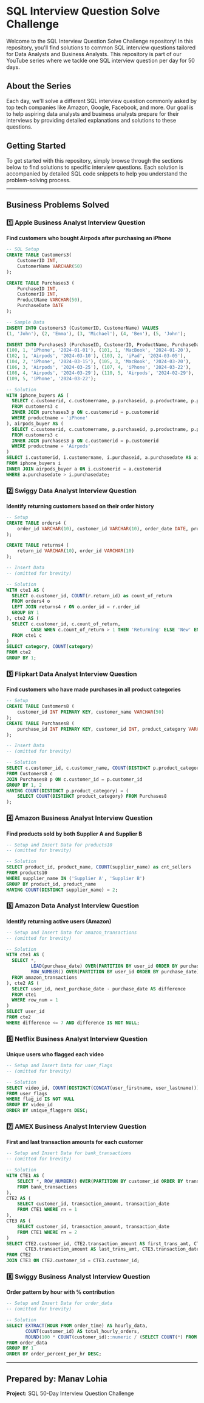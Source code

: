 # SQL Interview Question Solve Challenge

Welcome to the SQL Interview Question Solve Challenge repository! In this repository, you'll find solutions to common SQL interview questions tailored for Data Analysts and Business Analysts. This repository is part of our YouTube series where we tackle one SQL interview question per day for 50 days.

## About the Series

Each day, we'll solve a different SQL interview question commonly asked by top tech companies like Amazon, Google, Facebook, and more. Our goal is to help aspiring data analysts and business analysts prepare for their interviews by providing detailed explanations and solutions to these questions.

## Getting Started

To get started with this repository, simply browse through the sections below to find solutions to specific interview questions. Each solution is accompanied by detailed SQL code snippets to help you understand the problem-solving process.

---

## Business Problems Solved

### 1️⃣ Apple Business Analyst Interview Question
**Find customers who bought Airpods after purchasing an iPhone**

```sql
-- SQL Setup
CREATE TABLE Customers3(
    CustomerID INT,
    CustomerName VARCHAR(50)
);

CREATE TABLE Purchases3 (
    PurchaseID INT,
    CustomerID INT,
    ProductName VARCHAR(50),
    PurchaseDate DATE
);

-- Sample Data
INSERT INTO Customers3 (CustomerID, CustomerName) VALUES
(1, 'John'), (2, 'Emma'), (3, 'Michael'), (4, 'Ben'), (5, 'John');

INSERT INTO Purchases3 (PurchaseID, CustomerID, ProductName, PurchaseDate) VALUES
(100, 1, 'iPhone', '2024-01-01'), (101, 1, 'MacBook', '2024-01-20'),
(102, 1, 'Airpods', '2024-03-10'), (103, 2, 'iPad', '2024-03-05'),
(104, 2, 'iPhone', '2024-03-15'), (105, 3, 'MacBook', '2024-03-20'),
(106, 3, 'Airpods', '2024-03-25'), (107, 4, 'iPhone', '2024-03-22'),
(108, 4, 'Airpods', '2024-03-29'), (110, 5, 'Airpods', '2024-02-29'),
(109, 5, 'iPhone', '2024-03-22');

-- Solution
WITH iphone_buyers AS (
  SELECT c.customerid, c.customername, p.purchaseid, p.productname, p.purchasedate
  FROM customers3 c
  INNER JOIN purchases3 p ON c.customerid = p.customerid
  WHERE productname = 'iPhone'
), airpods_buyer AS (
  SELECT c.customerid, c.customername, p.purchaseid, p.productname, p.purchasedate
  FROM customers3 c
  INNER JOIN purchases3 p ON c.customerid = p.customerid
  WHERE productname = 'Airpods'
)
SELECT i.customerid, i.customername, i.purchaseid, a.purchasedate AS airpods_date, i.purchasedate AS iphone_date
FROM iphone_buyers i
INNER JOIN airpods_buyer a ON i.customerid = a.customerid
WHERE a.purchasedate > i.purchasedate;
```

### 2️⃣ Swiggy Data Analyst Interview Question
**Identify returning customers based on their order history**

```sql
-- Setup
CREATE TABLE orders4 (
    order_id VARCHAR(10), customer_id VARCHAR(10), order_date DATE, product_id VARCHAR(10), quantity INT
);

CREATE TABLE returns4 (
    return_id VARCHAR(10), order_id VARCHAR(10)
);

-- Insert Data
-- (omitted for brevity)

-- Solution
WITH cte1 AS (
  SELECT o.customer_id, COUNT(r.return_id) as count_of_return
  FROM orders4 o
  LEFT JOIN returns4 r ON o.order_id = r.order_id
  GROUP BY 1
), cte2 AS (
  SELECT c.customer_id, c.count_of_return,
         CASE WHEN c.count_of_return > 1 THEN 'Returning' ELSE 'New' END AS category
  FROM cte1 c
)
SELECT category, COUNT(category)
FROM cte2
GROUP BY 1;
```

### 3️⃣ Flipkart Data Analyst Interview Question
**Find customers who have made purchases in all product categories**

```sql
-- Setup
CREATE TABLE Customers8 (
    customer_id INT PRIMARY KEY, customer_name VARCHAR(50)
);
CREATE TABLE Purchases8 (
    purchase_id INT PRIMARY KEY, customer_id INT, product_category VARCHAR(50)
);

-- Insert Data
-- (omitted for brevity)

-- Solution
SELECT c.customer_id, c.customer_name, COUNT(DISTINCT p.product_category)
FROM Customers8 c
JOIN Purchases8 p ON c.customer_id = p.customer_id
GROUP BY 1, 2
HAVING COUNT(DISTINCT p.product_category) = (
    SELECT COUNT(DISTINCT product_category) FROM Purchases8
);
```

### 4️⃣ Amazon Business Analyst Interview Question
**Find products sold by both Supplier A and Supplier B**

```sql
-- Setup and Insert Data for products10
-- (omitted for brevity)

-- Solution
SELECT product_id, product_name, COUNT(supplier_name) as cnt_sellers
FROM products10
WHERE supplier_name IN ('Supplier A', 'Supplier B')
GROUP BY product_id, product_name
HAVING COUNT(DISTINCT supplier_name) = 2;
```

### 5️⃣ Amazon Data Analyst Interview Question
**Identify returning active users (Amazon)**

```sql
-- Setup and Insert Data for amazon_transactions
-- (omitted for brevity)

-- Solution
WITH cte1 AS (
  SELECT *,
         LEAD(purchase_date) OVER(PARTITION BY user_id ORDER BY purchase_date) AS next_purchase_date,
         ROW_NUMBER() OVER(PARTITION BY user_id ORDER BY purchase_date) AS row_num
  FROM amazon_transactions
), cte2 AS (
  SELECT user_id, next_purchase_date - purchase_date AS difference
  FROM cte1
  WHERE row_num = 1
)
SELECT user_id
FROM cte2
WHERE difference <= 7 AND difference IS NOT NULL;
```

### 6️⃣ Netflix Business Analyst Interview Question
**Unique users who flagged each video**

```sql
-- Setup and Insert Data for user_flags
-- (omitted for brevity)

-- Solution
SELECT video_id, COUNT(DISTINCT(CONCAT(user_firstname, user_lastname))) AS unique_flaggers
FROM user_flags
WHERE flag_id IS NOT NULL
GROUP BY video_id
ORDER BY unique_flaggers DESC;
```

### 7️⃣ AMEX Business Analyst Interview Question
**First and last transaction amounts for each customer**

```sql
-- Setup and Insert Data for bank_transactions
-- (omitted for brevity)

-- Solution
WITH CTE1 AS (
    SELECT *, ROW_NUMBER() OVER(PARTITION BY customer_id ORDER BY transaction_date) as rn
    FROM bank_transactions
),
CTE2 AS (
    SELECT customer_id, transaction_amount, transaction_date
    FROM CTE1 WHERE rn = 1
),
CTE3 AS (
    SELECT customer_id, transaction_amount, transaction_date
    FROM CTE1 WHERE rn = 2
)
SELECT CTE2.customer_id, CTE2.transaction_amount AS first_trans_amt, CTE2.transaction_date AS first_trans_date,
       CTE3.transaction_amount AS last_trans_amt, CTE3.transaction_date AS last_trans_date
FROM CTE2
JOIN CTE3 ON CTE2.customer_id = CTE3.customer_id;
```

### 8️⃣ Swiggy Business Analyst Interview Question
**Order pattern by hour with % contribution**

```sql
-- Setup and Insert Data for order_data
-- (omitted for brevity)

-- Solution
SELECT EXTRACT(HOUR FROM order_time) AS hourly_data,
       COUNT(customer_id) AS total_hourly_orders,
       ROUND(100 * COUNT(customer_id)::numeric / (SELECT COUNT(*) FROM order_data)::numeric, 2) AS order_percent_per_hr
FROM order_data
GROUP BY 1
ORDER BY order_percent_per_hr DESC;
```

---

**Prepared by:** Manav Lohia
---
**Project:** SQL 50-Day Interview Question Challenge
